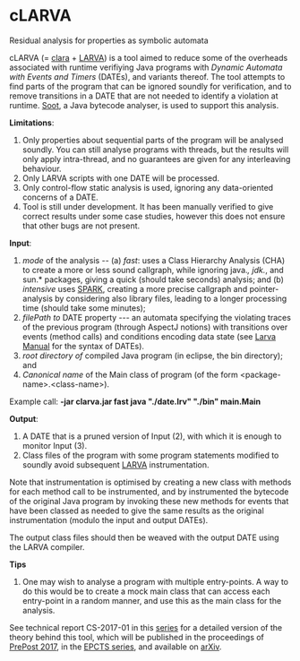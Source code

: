 # cLARVA
Residual analysis for properties as symbolic automata

cLARVA (= [clara](https://github.com/Sable/clara) + [LARVA](http://www.cs.um.edu.mt/svrg/Tools/LARVA/)) is a tool aimed to reduce some of the overheads associated with runtime verifiying Java programs with *Dynamic Automata with Events and Timers* (DATEs), and variants thereof. The tool attempts to find parts of the program that can be ignored soundly for verification, and to remove transitions in a DATE that are not needed to identify a violation at runtime. [Soot](https://github.com/Sable/soot), a Java bytecode analyser, is used to support this analysis.

**Limitations**:

1. Only properties about sequential parts of the program will be analysed soundly. You can still analyse programs with threads, but the results will only apply intra-thread, and no guarantees are given for any interleaving behaviour.
2. Only LARVA scripts with one DATE will be processed.
3. Only control-flow static analysis is used, ignoring any data-oriented concerns of a DATE.
4. Tool is still under development. It has been manually verified to give correct results under some case studies, however this does not ensure that other bugs are not present.

**Input**: 
1. *mode* of the analysis --
    (a) *fast*: uses a Class Hierarchy Analysis (CHA) to create a more or less sound callgraph, while ignoring java.*, jdk.*, and sun.* packages, giving a quick (should take seconds) analysis; and
    (b) *intensive* uses [SPARK](https://link.springer.com/content/pdf/10.1007%2F3-540-36579-6_12.pdf), creating a more precise callgraph and pointer-analysis by considering also library files, leading to a longer processing time (should take some minutes);
2. *filePath to* DATE property --- an automata specifying the violating traces of the previous program (through AspectJ notions) with transitions over events (method calls) and conditions encoding data state (see [Larva Manual](http://www.cs.um.edu.mt/svrg/Tools/LARVA/LARVA-manual.pdf) for the syntax of DATEs).
3. *root directory of* compiled Java program (in eclipse, the bin directory); and
4. *Canonical name* of the Main class of program (of the form \<package-name\>.\<class-name\>).

Example call: **-jar clarva.jar fast java "./date.lrv" "./bin" main.Main**

**Output**: 
1. A DATE that is a pruned version of Input (2), with which it is enough to monitor Input (3).
2. Class files of the program with some program statements modified to soundly avoid subsequent [LARVA](http://www.cs.um.edu.mt/svrg/Tools/LARVA/) instrumentation.

Note that instrumentation is optimised by creating a new class with methods for each method call to be instrumented, and by instrumented the bytecode of the original Java program by invoking these new methods for events that have been classed as needed to give the same results as the original instrumentation (modulo the input and output DATEs).

The output class files should then be weaved with the output DATE using the LARVA compiler.

**Tips**

1. One may wish to analyse a program with multiple entry-points. A way to do this would be to create a mock main class that can access each entry-point in a random manner, and use this as the main class for the analysis.

See technical report CS-2017-01 in this [series](https://www.um.edu.mt/ict/cs/research/technical_reports) for a detailed version of the theory behind this tool, which will be published in the proceedings of [PrePost 2017](http://staff.um.edu.mt/afra1/prepost17/), in the [EPCTS series](http://eptcs.web.cse.unsw.edu.au/content.cgi?PrePost17), and available on [arXiv](https://arxiv.org/abs/1708.07230).
